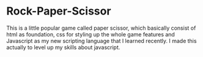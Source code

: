 # Rock-Paper-Scissor
This is a little popular game called paper scissor, which basically consist of html as foundation, css for styling up the whole game features and Javascript
as my new scripting language that I learned recently. I made this actually to level up my skills about javascript.
